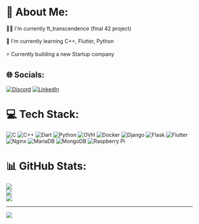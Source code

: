 # 💫 About Me:
👩‍💻 I'm currently ft_transcendence (final 42 project)<br><br>🧠 I'm currently learning C++, Flutter, Python<br><br>⚡️ Currently building a new Startup company


## 🌐 Socials:
[![Discord](https://img.shields.io/badge/Discord-%237289DA.svg?logo=discord&logoColor=white)](https://discord.gg/137cesium) [![LinkedIn](https://img.shields.io/badge/LinkedIn-%230077B5.svg?logo=linkedin&logoColor=white)](https://linkedin.com/in/loumas) 

# 💻 Tech Stack:
![C](https://img.shields.io/badge/c-%2300599C.svg?style=flat&logo=c&logoColor=white) ![C++](https://img.shields.io/badge/c++-%2300599C.svg?style=flat&logo=c%2B%2B&logoColor=white) ![Dart](https://img.shields.io/badge/dart-%230175C2.svg?style=flat&logo=dart&logoColor=white) ![Python](https://img.shields.io/badge/python-3670A0?style=flat&logo=python&logoColor=ffdd54) ![OVH](https://img.shields.io/badge/ovh-%23123F6D.svg?style=flat&logo=ovh&logoColor=#123F6D) ![Docker](https://img.shields.io/badge/docker-%230db7ed.svg?style=flat&logo=docker&logoColor=white) ![Django](https://img.shields.io/badge/django-%23092E20.svg?style=flat&logo=django&logoColor=white) ![Flask](https://img.shields.io/badge/flask-%23000.svg?style=flat&logo=flask&logoColor=white) ![Flutter](https://img.shields.io/badge/Flutter-%2302569B.svg?style=flat&logo=Flutter&logoColor=white) ![Nginx](https://img.shields.io/badge/nginx-%23009639.svg?style=flat&logo=nginx&logoColor=white) ![MariaDB](https://img.shields.io/badge/MariaDB-003545?style=flat&logo=mariadb&logoColor=white) ![MongoDB](https://img.shields.io/badge/MongoDB-%234ea94b.svg?style=flat&logo=mongodb&logoColor=white) ![Raspberry Pi](https://img.shields.io/badge/-RaspberryPi-C51A4A?style=flat&logo=Raspberry-Pi)
# 📊 GitHub Stats:
![](https://github-readme-stats.vercel.app/api?username=137cesium&theme=dark&hide_border=false&include_all_commits=true&count_private=false)<br/>
![](https://github-readme-streak-stats.herokuapp.com/?user=137cesium&theme=dark&hide_border=false)<br/>
![](https://github-readme-stats.vercel.app/api/top-langs/?username=137cesium&theme=dark&hide_border=false&include_all_commits=true&count_private=false&layout=compact)

---
[![](https://visitcount.itsvg.in/api?id=137cesium&icon=5&color=0)](https://visitcount.itsvg.in)

<!-- Proudly created with GPRM ( https://gprm.itsvg.in ) -->

